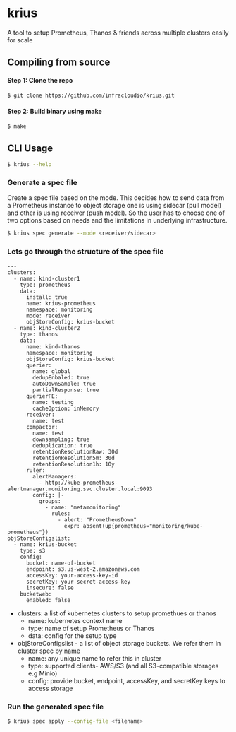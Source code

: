 # krius

A tool to setup Prometheus, Thanos &amp; friends across multiple clusters easily for scale

## Compiling from source

#### Step 1: Clone the repo

```bash
$ git clone https://github.com/infracloudio/krius.git
```

#### Step 2: Build binary using make

```bash
$ make
```

## CLI Usage

```bash
$ krius --help
```

### Generate a spec file

Create a spec file based on the mode. This decides how to send data from a Prometheus instance to object storage one is using sidecar (pull model) and other is using receiver (push model). So the user has to choose one of two options based on needs and the limitations in underlying infrastructure.

```bash
$ krius spec generate --mode <receiver/sidecar>
```

### Lets go through the structure of the spec file

```
---
clusters:
  - name: kind-cluster1
    type: prometheus
    data:
      install: true
      name: krius-prometheus
      namespace: monitoring
      mode: receiver
      objStoreConfig: krius-bucket
  - name: kind-cluster2
    type: thanos
    data:
      name: kind-thanos
      namespace: monitoring
      objStoreConfig: krius-bucket
      querier:
        name: global
        dedupEnbaled: true
        autoDownSample: true
        partialResponse: true
      querierFE:
        name: testing
        cacheOption: inMemory
      receiver:
        name: test
      compactor:
        name: test
        downsampling: true
        deduplication: true
        retentionResolutionRaw: 30d
        retentionResolution5m: 30d
        retentionResolution1h: 10y
      ruler:
        alertManagers:
          - http://kube-prometheus-alertmanager.monitoring.svc.cluster.local:9093
        config: |-
          groups:
            - name: "metamonitoring"
              rules:
                - alert: "PrometheusDown"
                  expr: absent(up{prometheus="monitoring/kube-prometheus"})
objStoreConfigslist:
  - name: krius-bucket
    type: s3
    config:
      bucket: name-of-bucket
      endpoint: s3.us-west-2.amazonaws.com
      accessKey: your-access-key-id
      secretKey: your-secret-access-key
      insecure: false
    bucketweb:
      enabled: false

```

- clusters: a list of kubernetes clusters to setup promethues or thanos
  - name: kubernetes context name
  - type: name of setup Prometheus or Thanos
  - data: config for the setup type
- objStoreConfigslist - a list of object storage buckets. We refer them in cluster spec by name
  - name: any unique name to refer this in cluster
  - type: supported clients- AWS/S3 (and all S3-compatible storages e.g Minio)
  - config: provide bucket, endpoint, accessKey, and secretKey keys to access storage

### Run the generated spec file

```bash
$ krius spec apply --config-file <filename>
```
